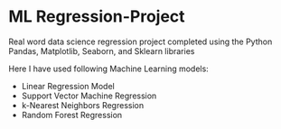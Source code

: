 # ML Regression-Project
Real word data science regression project completed using the Python Pandas, Matplotlib, Seaborn, and Sklearn libraries

Here I have used following Machine Learning models:
- Linear Regression Model
- Support Vector Machine Regression
- k-Nearest Neighbors Regression
- Random Forest Regression
